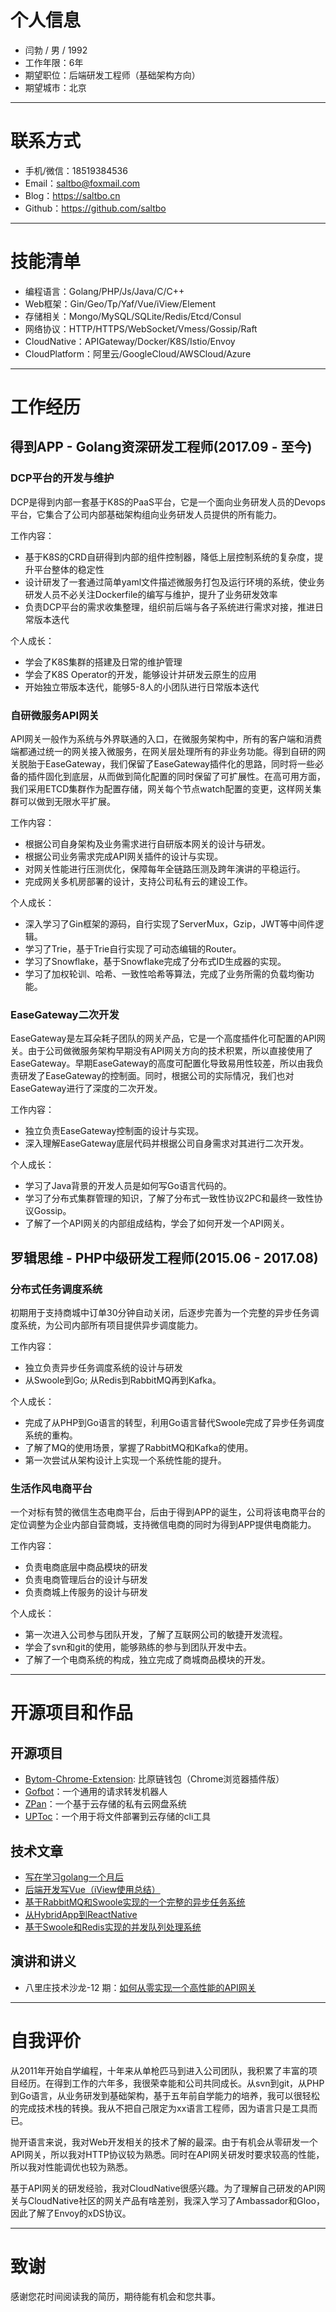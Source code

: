 # 个人信息

- 闫勃 / 男 / 1992
- 工作年限：6年
- 期望职位：后端研发工程师（基础架构方向）
- 期望城市：北京

---

# 联系方式

- 手机/微信：18519384536
- Email：saltbo@foxmail.com
- Blog：https://saltbo.cn
- Github：https://github.com/saltbo

---

# 技能清单

- 编程语言：Golang/PHP/Js/Java/C/C++
- Web框架：Gin/Geo/Tp/Yaf/Vue/iView/Element
- 存储相关：Mongo/MySQL/SQLite/Redis/Etcd/Consul
- 网络协议：HTTP/HTTPS/WebSocket/Vmess/Gossip/Raft
- CloudNative：APIGateway/Docker/K8S/Istio/Envoy
- CloudPlatform：阿里云/GoogleCloud/AWSCloud/Azure

---

# 工作经历

## 得到APP - Golang资深研发工程师(2017.09 - 至今)

### DCP平台的开发与维护

DCP是得到内部一套基于K8S的PaaS平台，它是一个面向业务研发人员的Devops平台，它集合了公司内部基础架构组向业务研发人员提供的所有能力。

工作内容：

- 基于K8S的CRD自研得到内部的组件控制器，降低上层控制系统的复杂度，提升平台整体的稳定性
- 设计研发了一套通过简单yaml文件描述微服务打包及运行环境的系统，使业务研发人员不必关注Dockerfile的编写与维护，提升了业务研发效率
- 负责DCP平台的需求收集整理，组织前后端与各子系统进行需求对接，推进日常版本迭代

个人成长：

- 学会了K8S集群的搭建及日常的维护管理
- 学会了K8S Operator的开发，能够设计并研发云原生的应用
- 开始独立带版本迭代，能够5-8人的小团队进行日常版本迭代

### 自研微服务API网关

API网关一般作为系统与外界联通的入口，在微服务架构中，所有的客户端和消费端都通过统一的网关接入微服务，在网关层处理所有的非业务功能。得到自研的网关脱胎于EaseGateway，我们保留了EaseGateway插件化的思路，同时将一些必备的插件固化到底层，从而做到简化配置的同时保留了可扩展性。在高可用方面，我们采用ETCD集群作为配置存储，网关每个节点watch配置的变更，这样网关集群可以做到无限水平扩展。

工作内容：

- 根据公司自身架构及业务需求进行自研版本网关的设计与研发。
- 根据公司业务需求完成API网关插件的设计与实现。
- 对网关性能进行压测优化，保障每年全链路压测及跨年演讲的平稳运行。
- 完成网关多机房部署的设计，支持公司私有云的建设工作。

个人成长：

- 深入学习了Gin框架的源码，自行实现了ServerMux，Gzip，JWT等中间件逻辑。
- 学习了Trie，基于Trie自行实现了可动态编辑的Router。
- 学习了Snowflake，基于Snowflake完成了分布式ID生成器的实现。
- 学习了加权轮训、哈希、一致性哈希等算法，完成了业务所需的负载均衡功能。

### EaseGateway二次开发

EaseGateway是左耳朵耗子团队的网关产品，它是一个高度插件化可配置的API网关。由于公司做微服务架构早期没有API网关方向的技术积累，所以直接使用了EaseGateway。早期EaseGateway的高度可配置化导致易用性较差，所以由我负责研发了EaseGateway的控制面。同时，根据公司的实际情况，我们也对EaseGateway进行了深度的二次开发。

工作内容：

- 独立负责EaseGateway控制面的设计与实现。
- 深入理解EaseGateway底层代码并根据公司自身需求对其进行二次开发。

个人成长：

- 学习了Java背景的开发人员是如何写Go语言代码的。
- 学习了分布式集群管理的知识，了解了分布式一致性协议2PC和最终一致性协议Gossip。
- 了解了一个API网关的内部组成结构，学会了如何开发一个API网关。

## 罗辑思维 - PHP中级研发工程师(2015.06 - 2017.08)

### 分布式任务调度系统

初期用于支持商城中订单30分钟自动关闭，后逐步完善为一个完整的异步任务调度系统，为公司内部所有项目提供异步调度能力。

工作内容：

- 独立负责异步任务调度系统的设计与研发
- 从Swoole到Go; 从Redis到RabbitMQ再到Kafka。

个人成长：

- 完成了从PHP到Go语言的转型，利用Go语言替代Swoole完成了异步任务调度系统的重构。
- 了解了MQ的使用场景，掌握了RabbitMQ和Kafka的使用。
- 第一次尝试从架构设计上实现一个系统性能的提升。

### 生活作风电商平台

一个对标有赞的微信生态电商平台，后由于得到APP的诞生，公司将该电商平台的定位调整为企业内部自营商城，支持微信电商的同时为得到APP提供电商能力。

工作内容：

- 负责电商底层中商品模块的研发
- 负责电商管理后台的设计与研发
- 负责商城上传服务的设计与研发

个人成长：

- 第一次进入公司参与团队开发，了解了互联网公司的敏捷开发流程。
- 学会了svn和git的使用，能够熟练的参与到团队开发中去。
- 了解了一个电商系统的构成，独立完成了商城商品模块的开发。

---

# 开源项目和作品

## 开源项目

- [Bytom-Chrome-Extension](https://github.com/Bytom-Community/Bytom-Chrome-Extension):  比原链钱包（Chrome浏览器插件版）
- [Gofbot](https://github.com/saltbo/gofbot)：一个通用的请求转发机器人
- [ZPan](http://github.com/saltbo/zpan)：一个基于云存储的私有云网盘系统
- [UPToc](http://github.com/saltbo/uptoc)：一个用于将文件部署到云存储的cli工具

## 技术文章

- [写在学习golang一个月后](https://www.jianshu.com/p/85cff688d02b)
- [后端开发写Vue（iView使用总结）](https://www.jianshu.com/p/816a77997b25)
- [基于RabbitMQ和Swoole实现的一个完整的异步任务系统](https://www.jianshu.com/p/91873a500296)
- [从HybridApp到ReactNative](https://www.jianshu.com/p/04593766df5e)
- [基于Swoole和Redis实现的并发队列处理系统](https://www.jianshu.com/p/54ffd360454f)

## 演讲和讲义

- 八里庄技术沙龙-12 期：[如何从零实现一个高性能的API网关](https://blog.luojilab.com/2019/08/14/dd-technical/ddgw/)

---

# 自我评价

从2011年开始自学编程，十年来从单枪匹马到进入公司团队，我积累了丰富的项目经历。在得到工作的六年多，我很荣幸能和公司共同成长。从svn到git，从PHP到Go语言，从业务研发到基础架构，基于五年前自学能力的培养，我可以很轻松的完成技术栈的转换。我从不把自己限定为xx语言工程师，因为语言只是工具而已。

抛开语言来说，我对Web开发相关的技术了解的最深。由于有机会从零研发一个API网关，所以我对HTTP协议较为熟悉。同时在API网关研发时要求较高的性能，所以我对性能调优也较为熟悉。

基于API网关的研发经验，我对CloudNative很感兴趣。为了理解自己研发的API网关与CloudNative社区的网关产品有啥差别，我深入学习了Ambassador和Gloo，因此了解了Envoy的xDS协议。

---

# 致谢

感谢您花时间阅读我的简历，期待能有机会和您共事。
